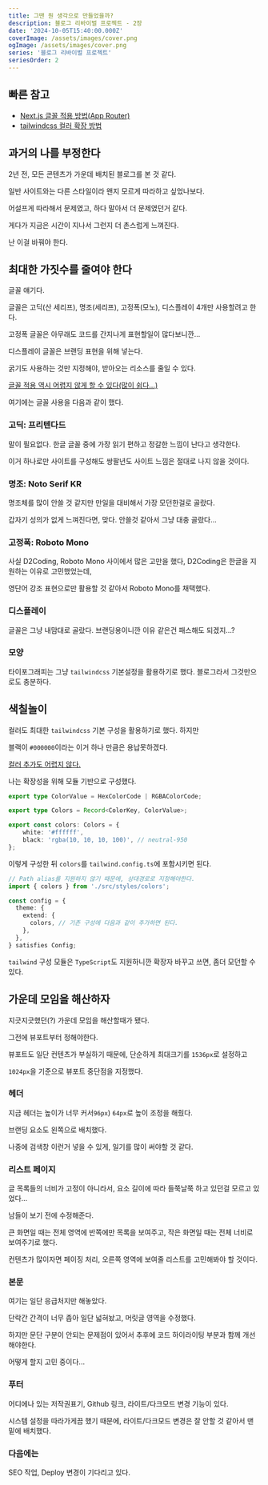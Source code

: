 ```yaml
---
title: 그땐 뭔 생각으로 만들었을까?
description: 블로그 리바이벌 프로젝트 - 2장
date: '2024-10-05T15:40:00.000Z'
coverImage: /assets/images/cover.png
ogImage: /assets/images/cover.png
series: '블로그 리바이벌 프로젝트'
seriesOrder: 2
---
```


## 빠른 참고
- [Next.js 글꼴 적용 방법(App Router)](https://nextjs.org/docs/app/building-your-application/optimizing/fonts)
- [tailwindcss 컬러 확장 방법](https://tailwindcss.com/docs/customizing-colors#adding-additional-colors)

## 과거의 나를 부정한다

2년 전, 모든 콘텐츠가 가운데 배치된 블로그를 본 것 같다.

일반 사이트와는 다른 스타일이라 왠지 모르게 따라하고 싶었나보다.

어설프게 따라해서 문제였고, 하다 말아서 더 문제였던거 같다.

게다가 지금은 시간이 지나서 그런지 더 촌스럽게 느껴진다.

난 이걸 바꿔야 한다.

## 최대한 가짓수를 줄여야 한다

글꼴 얘기다.

글꼴은 고딕(산 세리프), 명조(세리프), 고정폭(모노), 디스플레이 4개만 사용할려고 한다.

고정폭 글꼴은 아무래도 코드를 간지나게 표현할일이 많다보니깐...

디스플레이 글꼴은 브랜딩 표현을 위해 넣는다.

굵기도 사용하는 것만 지정해야, 받아오는 리소스를 줄일 수 있다.

[글꼴 적용 역시 어렵지 않게 할 수 있다(많이 쉽다...)](https://nextjs.org/docs/app/building-your-application/optimizing/fonts)

여기에는 글꼴 사용을 다음과 같이 했다.

### 고딕: 프리텐다드

말이 필요없다. 한글 글꼴 중에 가장 읽기 편하고 정갈한 느낌이 난다고 생각한다.

이거 하나로만 사이트를 구성해도 쌍팔년도 사이트 느낌은 절대로 나지 않을 것이다.

### 명조: Noto Serif KR

명조체를 많이 안쓸 것 같지만 만일을 대비해서 가장 모던한걸로 골랐다.

갑자기 성의가 없게 느껴진다면, 맞다. 안쓸것 같아서 그냥 대충 골랐다...

### 고정폭: Roboto Mono

사실 D2Coding, Roboto Mono 사이에서 많은 고만을 했다, D2Coding은 한글을 지원하는 이유로 고민했었는데,

영단어 강조 표현으로만 활용할 것 같아서 Roboto Mono를 채택했다.

### 디스플레이

글꼴은 그냥 내맘대로 골랐다. 브랜딩용이니깐 이유 같은건 패스해도 되겠지...?

### 모양

타이포그래피는 그냥 `tailwindcss` 기본설정을 활용하기로 했다. 블로그라서 그것만으로도 충분하다.

## 색칠놀이

컬러도 최대한 `tailwindcss` 기본 구성을 활용하기로 했다. 하지만 

블랙이 `#000000`이라는 이거 하나 만큼은 용납못하겠다.

[컬러 추가도 어렵지 않다.](https://tailwindcss.com/docs/customizing-colors#adding-additional-colors)

나는 확장성을 위해 모듈 기반으로 구성했다.

```ts:title=styles/colors.ts
export type ColorValue = HexColorCode | RGBAColorCode;

export type Colors = Record<ColorKey, ColorValue>;

export const colors: Colors = {
    white: '#ffffff',
    black: 'rgba(10, 10, 10, 100)', // neutral-950
};
```

이렇게 구성한 뒤 `colors`를 `tailwind.config.ts`에 포함시키면 된다.

```ts:title=tailwind.cnfig.ts
// Path alias를 지원하지 않기 때문에, 상대경로로 지정해야한다.
import { colors } from './src/styles/colors';

const config = {
  theme: {
    extend: {
      colors, // 기존 구성에 다음과 같이 추가하면 된다.
    },
  },
} satisfies Config;
```

`tailwind` 구성 모듈은 `TypeScript`도 지원하니깐 확장자 바꾸고 쓰면, 좀더 모던할 수 있다.

## 가운데 모임을 해산하자

지긋지긋했던(?) 가운데 모임을 해산할때가 됐다.

그전에 뷰포트부터 정해야한다.

뷰포트도 일단 컨텐츠가 부실하기 때문에, 단순하게 최대크기를 `1536px`로 설정하고

`1024px`을 기준으로 뷰포트 중단점을 지정했다.

### 헤더

지금 헤더는 높이가 너무 커서`96px`) `64px`로 높이 조정을 해줬다.

브랜딩 요소도 왼쪽으로 배치했다.

나중에 검색창 이런거 넣을 수 있게, 일기를 많이 써야할 것 같다.

### 리스트 페이지

글 목록들의 너비가 고정이 아니라서, 요소 길이에 따라 들쭉날쭉 하고 있던걸 모르고 있었다...

남들이 보기 전에 수정해준다.

큰 화면일 때는 전체 영역에 반쪽에만 목록을 보여주고, 작은 화면일 때는 전체 너비로 보여주기로 했다.

컨텐츠가 많이자면 페이징 처리, 오른쪽 영역에 보여줄 리스트를 고민해봐야 할 것이다.

### 본문

여기는 일단 응급처지만 해놓았다. 

단락간 간격이 너무 좁아 일단 넓혀놨고, 머릿글 영역을 수정했다.

하지만 문단 구분이 안되는 문제점이 있어서 추후에 코드 하이라이팅 부분과 함께 개선해야한다.

어떻게 할지 고민 중이다...

### 푸터

어디에나 있는 저작권표기, Github 링크, 라이트/다크모드 변경 기능이 있다.

시스템 설정을 따라가게끔 했기 때문에, 라이트/다크모드 변경은 잘 안할 것 같아서 맨 밑에 배치했다.

### 다음에는

SEO 작업, Deploy 변경이 기다리고 있다.

